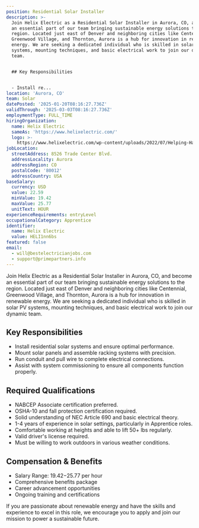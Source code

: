 ```yaml
---
position: Residential Solar Installer
description: >-
  Join Helix Electric as a Residential Solar Installer in Aurora, CO, and become
  an essential part of our team bringing sustainable energy solutions to the
  region. Located just east of Denver and neighboring cities like Centennial,
  Greenwood Village, and Thornton, Aurora is a hub for innovation in renewable
  energy. We are seeking a dedicated individual who is skilled in solar PV
  systems, mounting techniques, and basic electrical work to join our dynamic
  team.


  ## Key Responsibilities


  - Install re...
location: 'Aurora, CO'
team: Solar
datePosted: '2025-01-20T08:16:27.736Z'
validThrough: '2025-03-03T08:16:27.736Z'
employmentType: FULL_TIME
hiringOrganization:
  name: Helix Electric
  sameAs: 'https://www.helixelectric.com/'
  logo: >-
    https://www.helixelectric.com/wp-content/uploads/2022/07/Helping-Hands-Logo_Blue-e1656694113799.jpg
jobLocation:
  streetAddress: 8526 Trade Center Blvd.
  addressLocality: Aurora
  addressRegion: CO
  postalCode: '80012'
  addressCountry: USA
baseSalary:
  currency: USD
  value: 22.59
  minValue: 19.42
  maxValue: 25.77
  unitText: HOUR
experienceRequirements: entryLevel
occupationalCategory: Apprentice
identifier:
  name: Helix Electric
  value: HELI1nn6bs
featured: false
email:
  - will@bestelectricianjobs.com
  - support@primepartners.info
---
```




Join Helix Electric as a Residential Solar Installer in Aurora, CO, and become an essential part of our team bringing sustainable energy solutions to the region. Located just east of Denver and neighboring cities like Centennial, Greenwood Village, and Thornton, Aurora is a hub for innovation in renewable energy. We are seeking a dedicated individual who is skilled in solar PV systems, mounting techniques, and basic electrical work to join our dynamic team.

## Key Responsibilities

- Install residential solar systems and ensure optimal performance.
- Mount solar panels and assemble racking systems with precision.
- Run conduit and pull wire to complete electrical connections.
- Assist with system commissioning to ensure all components function properly.

## Required Qualifications

- NABCEP Associate certification preferred.
- OSHA-10 and fall protection certification required.
- Solid understanding of NEC Article 690 and basic electrical theory.
- 1-4 years of experience in solar settings, particularly in Apprentice roles.
- Comfortable working at heights and able to lift 50+ lbs regularly.
- Valid driver's license required.
- Must be willing to work outdoors in various weather conditions.

## Compensation & Benefits

- Salary Range: $19.42-$25.77 per hour
- Comprehensive benefits package
- Career advancement opportunities
- Ongoing training and certifications

If you are passionate about renewable energy and have the skills and experience to excel in this role, we encourage you to apply and join our mission to power a sustainable future.
